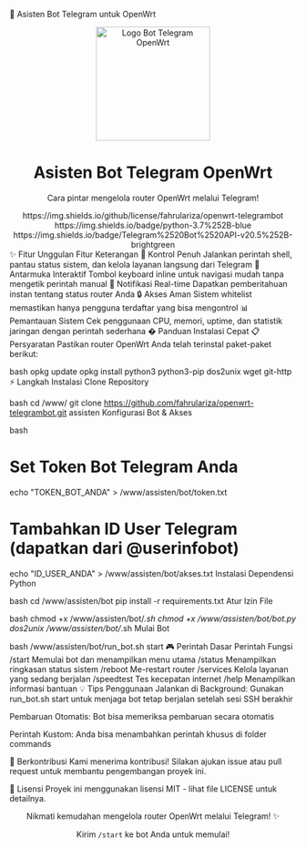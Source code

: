 🌟 Asisten Bot Telegram untuk OpenWrt
<div align="center"> <img src="https://raw.githubusercontent.com/fahrulariza/openwrt-telegrambot/master/assets/logo.png" alt="Logo Bot Telegram OpenWrt" width="200"/> <h1>Asisten Bot Telegram OpenWrt</h1> <p>Cara pintar mengelola router OpenWrt melalui Telegram!</p>
https://img.shields.io/github/license/fahrulariza/openwrt-telegrambot
https://img.shields.io/badge/python-3.7%252B-blue
https://img.shields.io/badge/Telegram%2520Bot%2520API-v20.5%252B-brightgreen

</div>
✨ Fitur Unggulan
Fitur	Keterangan
🔧 Kontrol Penuh	Jalankan perintah shell, pantau status sistem, dan kelola layanan langsung dari Telegram
🎨 Antarmuka Interaktif	Tombol keyboard inline untuk navigasi mudah tanpa mengetik perintah manual
🔔 Notifikasi Real-time	Dapatkan pemberitahuan instan tentang status router Anda
🔒 Akses Aman	Sistem whitelist memastikan hanya pengguna terdaftar yang bisa mengontrol
📊 Pemantauan Sistem	Cek penggunaan CPU, memori, uptime, dan statistik jaringan dengan perintah sederhana
� Panduan Instalasi Cepat
📋 Persyaratan
Pastikan router OpenWrt Anda telah terinstal paket-paket berikut:

bash
opkg update
opkg install python3 python3-pip dos2unix wget git-http
⚡ Langkah Instalasi
Clone Repository

bash
cd /www/
git clone https://github.com/fahrulariza/openwrt-telegrambot.git assisten
Konfigurasi Bot & Akses

bash
# Set Token Bot Telegram Anda
echo "TOKEN_BOT_ANDA" > /www/assisten/bot/token.txt

# Tambahkan ID User Telegram (dapatkan dari @userinfobot)
echo "ID_USER_ANDA" > /www/assisten/bot/akses.txt
Instalasi Dependensi Python

bash
cd /www/assisten/bot
pip install -r requirements.txt
Atur Izin File

bash
chmod +x /www/assisten/bot/*.sh
chmod +x /www/assisten/bot/bot.py
dos2unix /www/assisten/bot/*.sh
Mulai Bot

bash
/www/assisten/bot/run_bot.sh start
🎮 Perintah Dasar
Perintah	Fungsi
/start	Memulai bot dan menampilkan menu utama
/status	Menampilkan ringkasan status sistem
/reboot	Me-restart router
/services	Kelola layanan yang sedang berjalan
/speedtest	Tes kecepatan internet
/help	Menampilkan informasi bantuan
💡 Tips Penggunaan
Jalankan di Background: Gunakan run_bot.sh start untuk menjaga bot tetap berjalan setelah sesi SSH berakhir

Pembaruan Otomatis: Bot bisa memeriksa pembaruan secara otomatis

Perintah Kustom: Anda bisa menambahkan perintah khusus di folder commands

🤝 Berkontribusi
Kami menerima kontribusi! Silakan ajukan issue atau pull request untuk membantu pengembangan proyek ini.

📜 Lisensi
Proyek ini menggunakan lisensi MIT - lihat file LICENSE untuk detailnya.

<div align="center"> <p>Nikmati kemudahan mengelola router OpenWrt melalui Telegram! ✨</p> <p>Kirim <code>/start</code> ke bot Anda untuk memulai!</p> </div>
